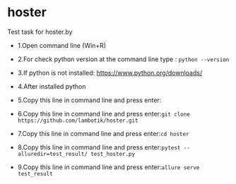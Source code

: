 # hoster
Test task for hoster.by
- 1.Open command line (Win+R)
- 2.For check python version at the command line type : ```python --version```
- 3.If python is not installed: https://www.python.org/downloads/
- 4.After installed python
- 5.Copy this line in command line and press enter:
  
- 6.Copy this line in command line and press enter:```git clone https://github.com/lambotik/hoster.git```
- 7.Copy this line in command line and press enter:```cd hoster```
- 8.Copy this line in command line and press enter:```pytest --alluredir=test_result/ test_hoster.py```
- 9.Copy this line in command line and press enter:```allure serve test_result```

